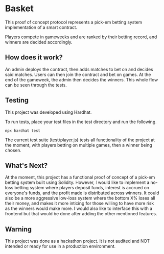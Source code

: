 # Basket

This proof of concept protocol represents a pick-em betting system implementation of a smart contract.

Players compete in gameweeks and are ranked by their betting record, and winners are decided accordingly.

## How does it work?

An admin deploys the contract, then adds matches to bet on and decides said matches. Users can then join the contract and bet on games. At the end of the gameweek, the admin then decides the winners. This whole flow can be seen through the tests.

## Testing

This project was developed using Hardhat.

To run tests, place your test files in the test directory and run the following.

```shell
npx hardhat test
```

The current test suite (test/player.js) tests all functionality of the project at the moment, with players betting on multiple games, then a winner being chosen.

## What's Next?

At the moment, this project has a functional proof of concept of a pick-em betting system built using Solidity. However, I would like to implement a no-loss betting system where players deposit funds, interest is accrued on everyone's funds, and the profit made is distributed across winners. It could also be a more aggressive low-loss system where the bottom X% loses all their money, and makes it more inticing for those willing to have more risk as the winners would make more. I would also like to interface this with a frontend but that would be done after adding the other mentioned features.

## Warning

This project was done as a hackathon project. It is not audited and NOT intended or ready for use in a production environment.
